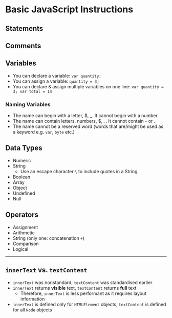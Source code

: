 # Basic JavaScript Instructions

## Statements

## Comments

## Variables

- You can declare a variable: `var quantity;`
- You can assign a variable: `quantity = 3;`
- You can declare & assign multiple variables on one line: `var quantity = 3; var total = 14`

### Naming Variables

- The name can begin with a letter, \$, \_. It cannot begin with a number.
- The name can contain letters, numbers, \$, \_. It cannot contain - or ..
- The name cannot be a reserved word (words that are/might be used as a keyword e.g. `var`, `byte` etc.)

## Data Types

- Numeric
- String
  - Use an escape character `\` to include quotes in a String
- Boolean
- Array
- Object
- Undefined
- Null

## Operators

- Assignment
- Arithmetic
- String (only one: concatenation `+`)
- Comparison
- Logical

---

## `innerText` vs. `textContent`

- `innerText` was nonstandard; `textContent` was standardised earlier
- `innerText` returns **visible** text, `textContent` returns **full** text
  - Therefore, `innerText` is less performant as it requires layout information
- `innerText` is defined only for `HTMLElement` objects, `textContent` is defined for all `Node` objects
